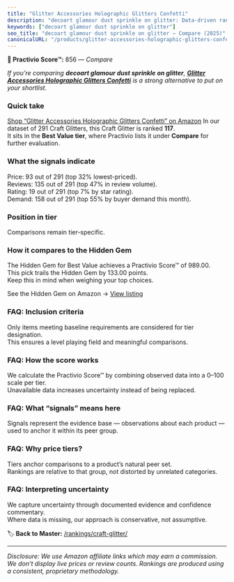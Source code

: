 ```yaml
---
title: "Glitter Accessories Holographic Glitters Confetti"
description: "decoart glamour dust sprinkle on glitter: Data-driven ranking using the Practivio Score™. Positioned by quality, value, demand, findability, momentum."
keywords: ["decoart glamour dust sprinkle on glitter"]
seo_title: "decoart glamour dust sprinkle on glitter — Compare (2025)"
canonicalURL: "/products/glitter-accessories-holographic-glitters-confetti-B09DL35J5T/"
---
```


**🛒 Practivio Score™:** 856 — _Compare_


*If you're comparing **decoart glamour dust sprinkle on glitter**, **[Glitter Accessories Holographic Glitters Confetti](https://www.amazon.com/dp/B09DL35J5T?tag=practivio-20)** is a strong alternative to put on your shortlist.*
### Quick take
[Shop “Glitter Accessories Holographic Glitters Confetti” on Amazon](https://www.amazon.com/dp/B09DL35J5T?tag=practivio-20)
In our dataset of 291 Craft Glitters, this Craft Glitter is ranked **117**.  
It sits in the **Best Value tier**, where Practivio lists it under **Compare** for further evaluation.

### What the signals indicate
Price: 93 out of 291 (top 32% lowest-priced).  
Reviews: 135 out of 291 (top 47% in review volume).  
Rating: 19 out of 291 (top 7% by star rating).  
Demand: 158 out of 291 (top 55% by buyer demand this month).

### Position in tier
Comparisons remain tier-specific.

### How it compares to the Hidden Gem
The Hidden Gem for Best Value achieves a Practivio Score™ of 989.00.  
This pick trails the Hidden Gem by 133.00 points.  
Keep this in mind when weighing your top choices.  

See the Hidden Gem on Amazon → [View listing](https://www.amazon.com/dp/B09VFKGL92?tag=practivio-20)

### FAQ: Inclusion criteria
Only items meeting baseline requirements are considered for tier designation.  
This ensures a level playing field and meaningful comparisons.

### FAQ: How the score works
We calculate the Practivio Score™ by combining observed data into a 0–100 scale per tier.  
Unavailable data increases uncertainty instead of being replaced.

### FAQ: What “signals” means here
Signals represent the evidence base — observations about each product — used to anchor it within its peer group.

### FAQ: Why price tiers?
Tiers anchor comparisons to a product’s natural peer set.  
Rankings are relative to that group, not distorted by unrelated categories.

### FAQ: Interpreting uncertainty
We capture uncertainty through documented evidence and confidence commentary.  
Where data is missing, our approach is conservative, not assumptive.

<!-- Missing template for Compare/CompareWithinPriceClass -->


🏷️ **Back to Master:** [/rankings/craft-glitter/](/rankings/craft-glitter/)

---
_Disclosure: We use Amazon affiliate links which may earn a commission. We don’t display live prices or review counts. Rankings are produced using a consistent, proprietary methodology._
